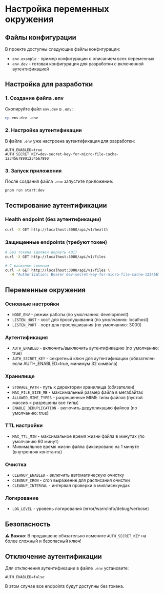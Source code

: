 # Настройка переменных окружения

## Файлы конфигурации

В проекте доступны следующие файлы конфигурации:

- `env.example` - пример конфигурации с описанием всех переменных
- `env.dev` - готовая конфигурация для разработки с включенной аутентификацией

## Настройка для разработки

### 1. Создание файла .env

Скопируйте файл `env.dev` в `.env`:

```bash
cp env.dev .env
```

### 2. Настройка аутентификации

В файле `.env` уже настроена аутентификация для разработки:

```env
AUTH_ENABLED=true
AUTH_SECRET_KEY=dev-secret-key-for-micro-file-cache-12345678901234567890
```

### 3. Запуск приложения

После создания файла `.env` запустите приложение:

```bash
pnpm run start:dev
```

## Тестирование аутентификации

### Health endpoint (без аутентификации)

```bash
curl -X GET http://localhost:3000/api/v1/health
```

### Защищенные endpoints (требуют токен)

```bash
# Без токена (должен вернуть 401)
curl -X GET http://localhost:3000/api/v1/files

# С валидным токеном
curl -X GET http://localhost:3000/api/v1/files \
  -H "Authorization: Bearer dev-secret-key-for-micro-file-cache-12345678901234567890"
```

## Переменные окружения

### Основные настройки

- `NODE_ENV` - режим работы (по умолчанию: development)
- `LISTEN_HOST` - хост для прослушивания (по умолчанию: localhost)
- `LISTEN_PORT` - порт для прослушивания (по умолчанию: 3000)

### Аутентификация

- `AUTH_ENABLED` - включить/выключить аутентификацию (по умолчанию: true)
- `AUTH_SECRET_KEY` - секретный ключ для аутентификации (обязателен если AUTH_ENABLED=true, минимум 32 символа)

### Хранилище

- `STORAGE_PATH` - путь к директории хранилища (обязателен)
- `MAX_FILE_SIZE_MB` - максимальный размер файла в мегабайтах
- `ALLOWED_MIME_TYPES` - разрешенные MIME типы файлов (пустой массив = разрешены все типы)
- `ENABLE_DEDUPLICATION` - включить дедупликацию файлов (по умолчанию: true)

### TTL настройки

- `MAX_TTL_MIN` - максимальное время жизни файла в минутах (по умолчанию 60 минут)
- Минимальное время жизни файла фиксировано на 1 минуте (внутренняя константа)

### Очистка

- `CLEANUP_ENABLED` - включить автоматическую очистку
- `CLEANUP_CRON` - cron выражение для расписания очистки
- `CLEANUP_INTERVAL` - интервал проверки в миллисекундах

### Логирование

- `LOG_LEVEL` - уровень логирования (error/warn/info/debug/verbose)

## Безопасность

⚠️ **Важно**: В продакшене обязательно измените `AUTH_SECRET_KEY` на более сложный и безопасный ключ!

## Отключение аутентификации

Для отключения аутентификации в файле `.env` установите:

```env
AUTH_ENABLED=false
```

В этом случае все endpoints будут доступны без токена.
